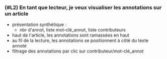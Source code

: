 ### (#L2) En tant que lecteur, je veux visualiser les annotations sur un article

* présentation synthétique :
  - nbr d'annot, liste mot-clé_annot, liste contributeurs
* haut de l'article, les annotations sont ramassées en haut
* au fil de la lecture, les annotations se positionnent à côté du texte annoté
* filtrage des annotations par clic sur contributeur/mot-clé_annot
